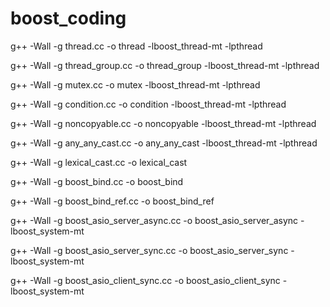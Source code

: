 # boost_coding

g++ -Wall -g thread.cc -o  thread -lboost_thread-mt -lpthread

g++ -Wall -g thread_group.cc -o  thread_group -lboost_thread-mt -lpthread

g++ -Wall -g mutex.cc -o mutex -lboost_thread-mt -lpthread

g++ -Wall -g condition.cc -o condition -lboost_thread-mt -lpthread

g++ -Wall -g noncopyable.cc -o noncopyable -lboost_thread-mt -lpthread

g++ -Wall -g any_any_cast.cc -o any_any_cast -lboost_thread-mt -lpthread

g++ -Wall -g lexical_cast.cc -o lexical_cast

g++ -Wall -g boost_bind.cc -o boost_bind 

g++ -Wall -g boost_bind_ref.cc -o boost_bind_ref

g++ -Wall -g boost_asio_server_async.cc -o boost_asio_server_async -lboost_system-mt

g++ -Wall -g boost_asio_server_sync.cc -o boost_asio_server_sync -lboost_system-mt

g++ -Wall -g boost_asio_client_sync.cc -o boost_asio_client_sync -lboost_system-mt
